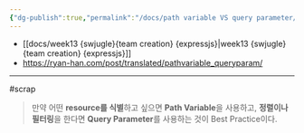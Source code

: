 ```yaml
---
{"dg-publish":true,"permalink":"/docs/path variable VS query parameter/","title":"path variable VS query parameter","tags":["scrap"]}
---
```


- [[docs/week13 {swjugle}{team creation} {expressjs}\|week13 {swjugle}{team creation} {expressjs}]]
- <https://ryan-han.com/post/translated/pathvariable_queryparam/>
___
#scrap 

> 만약 어떤 **resource를 식별**하고 싶으면 **Path Variable**을 사용하고,  **정렬이나 필터링**을 한다면 **Query Parameter**를 사용하는 것이 Best Practice이다.
